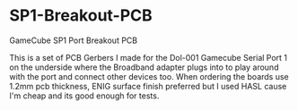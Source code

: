 # SP1-Breakout-PCB
GameCube SP1 Port Breakout PCB

This is a set of PCB Gerbers I made for the Dol-001 Gamecube Serial Port 1 on the underside where the Broadband adapter plugs into 
to play around with the port and connect other devices too. When ordering the boards use 1.2mm pcb thickness, ENIG surface finish preferred but I used HASL
cause I'm cheap and its good enough for tests.
